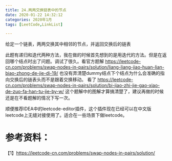 ```yaml
---
title: 24.两两交换链表中的节点
date: 2020-01-22 14:32:12
categories: 2020年1月
tags: [LeetCode,LinkList]

---
```


给定一个链表，两两交换其中相邻的节点，并返回交换后的链表

<!-- more -->


此题有递归和迭代两种方法，我在做的时候首先想到的是用迭代的方法。但是在返回哪个结点时出了问题。调试了很久。看官方题解
https://leetcode-cn.com/problems/swap-nodes-in-pairs/solution/liang-liang-jiao-huan-lian-biao-zhong-de-jie-di-19/
也没有弄清楚dummy结点下个结点为什么会准确的指向交换后的链表头而不是跟着交换移动。
看了
https://leetcode-cn.com/problems/swap-nodes-in-pairs/solution/bi-jiao-zhi-jie-gao-xiao-de-zuo-fa-han-tu-jie-by-w/
这个题解中的图解才算搞清楚了，建议再做的时候还是在不看题解的情况下写一次。

顺便推荐IDEA中的leetcode-editor插件，这个插件现在已经可以在中文版leetcode上无缝对接使用了。适合在一些场景下做leetcode。

# 参考资料：
【1】https://leetcode-cn.com/problems/swap-nodes-in-pairs/solution/
